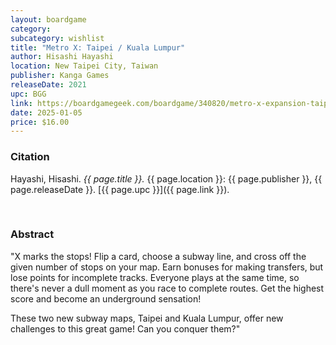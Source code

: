 ```yaml
---
layout: boardgame
category:
subcategory: wishlist
title: "Metro X: Taipei / Kuala Lumpur"
author: Hisashi Hayashi
location: New Taipei City, Taiwan
publisher: Kanga Games
releaseDate: 2021
upc: BGG
link: https://boardgamegeek.com/boardgame/340820/metro-x-expansion-taipei-kuala-lumpur
date: 2025-01-05
price: $16.00
---
```


### Citation

Hayashi, Hisashi. *{{ page.title }}.* {{ page.location }}: {{ page.publisher }}, {{ page.releaseDate }}. [{{ page.upc }}]({{ page.link }}).

<br>


### Abstract

"X marks the stops! Flip a card, choose a subway line, and cross off the given number of stops on your map. Earn bonuses for making transfers, but lose points for incomplete tracks. Everyone plays at the same time, so there's never a dull moment as you race to complete routes. Get the highest score and become an underground sensation!

These two new subway maps, Taipei and Kuala Lumpur, offer new challenges to this great game! Can you conquer them?"
